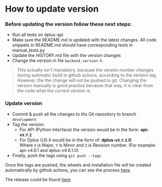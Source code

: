 # How to update version

### Before updating the version follow these next steps:
* Run all tests on dplus-api
* Make sure the README.md is updated with the latest changes. All code snippets in README.md should have corresponding tests in manual_tests.py
* Update the HISTORY.md file with the version changes
* Change the version in file `backend_version.h`. 
> This actually isn't mandatory, because the version number changes during automatic build in github actions, according to the version tag. However, the the change will not be pushed to git. Changing the version manually is good practice because that way, it is clear from the code what the current version is.
### Update version
* Commit & push all the changes to ths Git repository to branch `development`
* Tag the version:
    - For API (Python Interface) the version would be in the form: **api-v`X`.`Y`.`Z`**
    - For Dplus (UI) it would be in the form of: **dplus-v`X`.`Y`.`Z`.0**  
Where `X` is Major, `Y` is Minor and `Z` is Revision number. (For example: api-v4.6.1 and dplus-v4.6.1.0)  
* Finally, push the tags using `git push --tags`

Once the tags are pushed, the wheels and installation file will be created automatically by github actions, you can see the process [here](https://github.com/uri-raviv-lab/dplus-dev/actions).

The release could be found [here](https://github.com/uri-raviv-lab/dplus-dev/releases)


